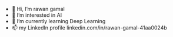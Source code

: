 - 👋 Hi, I’m rawan gamal
- 👀 I’m interested in AI
- 🌱 I’m currently learning Deep Learning
- 📫 my LinkedIn profile linkedin.com/in/rawan-gamal-41aa0024b


<!---
rawangamal87/rawangamal87 is a ✨ special ✨ repository because its `README.md` (this file) appears on your GitHub profile.
You can click the Preview link to take a look at your changes.
--->
